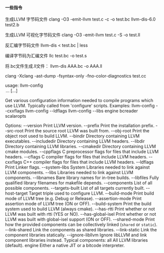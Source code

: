 #### 一些指令

生成LLVM 字节码文件
clang -O3 -emit-llvm test.c -c -o test.bc
llvm-dis-6.0 test2.b

生成LLVM 可视化字节码文件
clang -O3 -emit-llvm test.c -S -o test.ll

反汇编字节码文件
llvm-dis < test.bc | less

编译字节码为汇编文件
llc test.bc -o test.s

将.bc文件生成.ll文件：
llvm-dis  AAA.bc -o AAA.ll


clang -Xclang -ast-dump -fsyntax-only -fno-color-diagnostics test.cc 

usage: llvm-config <OPTION>... [<COMPONENT>...]

Get various configuration information needed to compile programs which use
LLVM.  Typically called from 'configure' scripts.  Examples:
  llvm-config --cxxflags
  llvm-config --ldflags
  llvm-config --libs engine bcreader scalaropts

Options:
  --version         Print LLVM version.
  --prefix          Print the installation prefix.
  --src-root        Print the source root LLVM was built from.
  --obj-root        Print the object root used to build LLVM.
  --bindir          Directory containing LLVM executables.
  --includedir      Directory containing LLVM headers.
  --libdir          Directory containing LLVM libraries.
  --cmakedir        Directory containing LLVM cmake modules.
  --cppflags        C preprocessor flags for files that include LLVM headers.
  --cflags          C compiler flags for files that include LLVM headers.
  --cxxflags        C++ compiler flags for files that include LLVM headers.
  --ldflags         Print Linker flags.
  --system-libs     System Libraries needed to link against LLVM components.
  --libs            Libraries needed to link against LLVM components.
  --libnames        Bare library names for in-tree builds.
  --libfiles        Fully qualified library filenames for makefile depends.
  --components      List of all possible components.
  --targets-built   List of all targets currently built.
  --host-target     Target triple used to configure LLVM.
  --build-mode      Print build mode of LLVM tree (e.g. Debug or Release).
  --assertion-mode  Print assertion mode of LLVM tree (ON or OFF).
  --build-system    Print the build system used to build LLVM (always cmake).
  --has-rtti        Print whether or not LLVM was built with rtti (YES or NO).
  --has-global-isel Print whether or not LLVM was built with global-isel support (ON or OFF).
  --shared-mode     Print how the provided components can be collectively linked (`shared` or `static`).
  --link-shared     Link the components as shared libraries.
  --link-static     Link the component libraries statically.
  --ignore-libllvm  Ignore libLLVM and link component libraries instead.
Typical components:
  all               All LLVM libraries (default).
  engine            Either a native JIT or a bitcode interpreter.